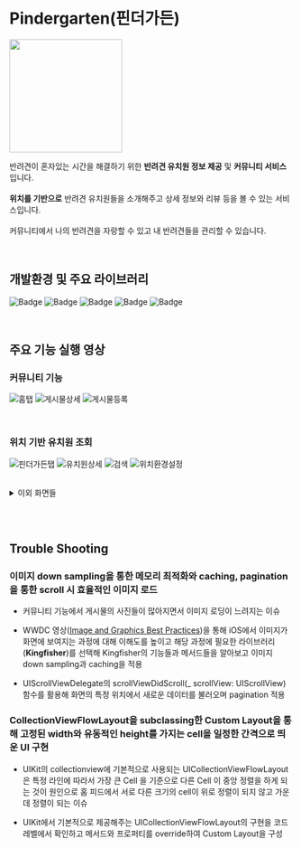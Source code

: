 # Pindergarten(핀더가든)
<img src="https://user-images.githubusercontent.com/68727819/167339490-f177d89c-7058-4e2f-b24a-bb15ca8f78a1.png" width="200"/>

반려견이 혼자있는 시간을 해결하기 위한 __반려견 유치원 정보 제공__ 및 __커뮤니티 서비스__ 입니다. 
<br><br>
__위치를 기반으로__ 반려견 유치원들을 소개해주고 상세 정보와 리뷰 등을 볼 수 있는 서비스입니다. 
<br><br>
커뮤니티에서 나의 반려견을 자랑할 수 있고 내 반려견들을 관리할 수 있습니다.

<br>

## 개발환경 및 주요 라이브러리
![Badge](https://img.shields.io/badge/swift-5.0-orange.svg?)
![Badge](https://img.shields.io/badge/Xcode-12.5-blue.svg?)
![Badge](https://img.shields.io/badge/Snapkit-5.0.1-yellowgreen.svg?)
![Badge](https://img.shields.io/badge/Alamofire-5.4.3-orange.svg?)
![Badge](https://img.shields.io/badge/Kingfisher-6.3.0-yellow.svg?)

<br>

## 주요 기능 실행 영상
### 커뮤니티 기능

![홈탭](https://user-images.githubusercontent.com/68727819/167310409-aacee8c1-6c37-46a6-998f-9b73a1c3460b.gif)
![게시물상세](https://user-images.githubusercontent.com/68727819/167310761-80644af3-dde2-40b1-a76a-9aa2ea9b6023.gif)
![게시물등록](https://user-images.githubusercontent.com/68727819/167310771-61f8d96a-40e9-444b-9fca-f0353400162a.gif)

<br>

### 위치 기반 유치원 조회

![핀더가든탭](https://user-images.githubusercontent.com/68727819/167310821-c72c759b-800f-4ba4-9ab2-94415f80df93.gif)
![유치원상세](https://user-images.githubusercontent.com/68727819/167310825-62feb878-7e95-4bfd-8f37-5c62c7c0f80c.gif)
![검색](https://user-images.githubusercontent.com/68727819/167310835-824cb2f7-ff65-4601-b737-d02c4deec59d.gif)
![위치환경설정](https://user-images.githubusercontent.com/68727819/167310903-e0c4ebcc-da66-410a-aaf8-b493c2f53dec.gif)

<br>

<details>
<summary>이외 화면들</summary>
<div markdown="1">

<img src="https://user-images.githubusercontent.com/68727819/167311112-b96acca0-df5e-4746-999d-6366cfdc7b68.PNG" width="200"/>
<img src="https://user-images.githubusercontent.com/68727819/167311566-3a0d5ff1-6058-4353-9682-8d0984d1bf62.PNG" width="200"/>
<img src="https://user-images.githubusercontent.com/68727819/167311571-17f3cd33-d2f1-481f-b739-a4e158066f0d.PNG" width="200"/> 
<img src="https://user-images.githubusercontent.com/68727819/167311574-5fada227-e083-45e4-9ba8-fb338420585f.PNG" width="200"/>
<img src="https://user-images.githubusercontent.com/68727819/167311576-ac2c712f-632e-4ee3-b178-40f783332821.PNG" width="200"/>
<img src="https://user-images.githubusercontent.com/68727819/167340326-7ee051db-46e1-495b-8d3a-fed05dd16e19.PNG" width="200"/>
<img src="https://user-images.githubusercontent.com/68727819/167311264-57399cf1-56fa-4930-973f-1d6049258971.PNG" width="200"/>
<img src="https://user-images.githubusercontent.com/68727819/167311305-9fe21963-08f9-420f-b3ec-2e18a0d0a230.PNG" width="200"/>
<img src="https://user-images.githubusercontent.com/68727819/167311303-764458dd-0558-4c3c-8b27-f9350b230ed2.PNG" width="200"/>
<img src="https://user-images.githubusercontent.com/68727819/167311310-73226e0a-f363-4195-968a-236031440c4d.PNG" width="200"/>
<img src="https://user-images.githubusercontent.com/68727819/167311376-49a1da61-b244-4421-9da1-fe2a7890dae2.PNG" width="200"/>
<img src="https://user-images.githubusercontent.com/68727819/167311314-4a579fb3-3a8a-4fd1-ad62-686b0613c138.PNG" width="200"/>

</div>
</details>

<br><br>
## Trouble Shooting

### 이미지 down sampling을 통한 메모리 최적화와 caching, pagination을 통한 scroll 시 효율적인 이미지 로드

- 커뮤니티 기능에서 게시물의 사진들이 많아지면서 이미지 로딩이 느려지는 이슈

- WWDC 영상([Image and Graphics Best Practices](https://developer.apple.com/videos/play/wwdc2018/219/?time=877))을 통해  iOS에서 이미지가 화면에 보여지는 과정에 대해 이해도를 높이고 해당 과정에 필요한 라이브러리(**Kingfisher**)를 선택해 Kingfisher의 기능들과 메서드들을 알아보고 이미지 down sampling과 caching을 적용

- UIScrollViewDelegate의 scrollViewDidScroll(_ scrollView: UIScrollView) 함수를 활용해 화면의 특정 위치에서 새로운 데이터를 불러오며 pagination 적용

### CollectionViewFlowLayout을 subclassing한 Custom Layout을 통해 고정된 width와 유동적인 height를 가지는 cell을 일정한 간격으로 띄운 UI 구현

- UIKit의 collectionview에 기본적으로 사용되는 UICollectionViewFlowLayout은 특정 라인에 따라서 가장 큰 Cell 을 기준으로 다른 Cell 이 중앙 정렬을 하게 되는 것이 원인으로 홈 피드에서 서로 다른 크기의 cell이 위로 정렬이 되지 않고 가운데 정렬이 되는 이슈

- UIKit에서 기본적으로 제공해주는 UICollectionViewFlowLayout의 구현을 코드 레벨에서 확인하고 메서드와 프로퍼티를 override하여 Custom Layout을 구성
